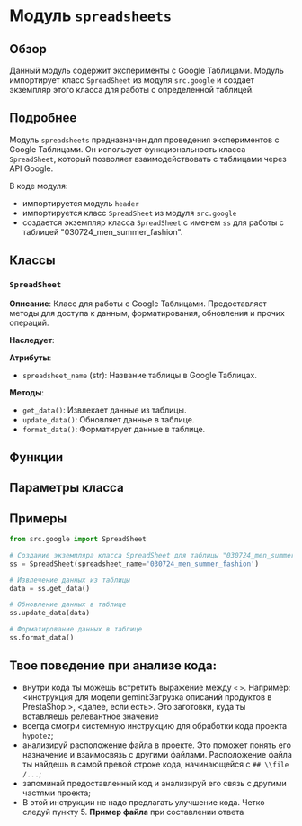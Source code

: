 # Модуль `spreadsheets`

## Обзор

Данный модуль содержит эксперименты с Google Таблицами. Модуль импортирует класс `SpreadSheet` из модуля `src.google` и создает экземпляр этого класса для работы с определенной таблицей. 

## Подробнее

Модуль `spreadsheets` предназначен для проведения экспериментов с Google Таблицами. Он использует функциональность класса `SpreadSheet`, который позволяет взаимодействовать с таблицами через API Google. 

В коде модуля:
- импортируется модуль `header` 
- импортируется класс `SpreadSheet` из модуля `src.google`
- создается экземпляр класса `SpreadSheet` с именем `ss` для работы с таблицей "030724_men_summer_fashion".

## Классы

### `SpreadSheet`

**Описание**:  Класс для работы с Google Таблицами. Предоставляет методы для доступа к данным, форматирования, обновления и прочих операций. 

**Наследует**: 

**Атрибуты**:

-  `spreadsheet_name` (str): Название таблицы в Google Таблицах. 


**Методы**:

-  `get_data()`: Извлекает данные из таблицы.
-  `update_data()`: Обновляет данные в таблице.
-  `format_data()`: Форматирует данные в таблице.


## Функции 

## Параметры класса

## Примеры

```python
from src.google import SpreadSheet

# Создание экземпляра класса SpreadSheet для таблицы "030724_men_summer_fashion"
ss = SpreadSheet(spreadsheet_name='030724_men_summer_fashion')

# Извлечение данных из таблицы
data = ss.get_data()

# Обновление данных в таблице
ss.update_data(data)

# Форматирование данных в таблице
ss.format_data()

```

## Твое поведение при анализе кода:
- внутри кода ты можешь встретить выражение между `<` `>`. Например: <инструкция для модели gemini:Загрузка описаний продуктов в PrestaShop.>, <далее, если есть>. Это заготовки, куда ты вставляешь релевантное значение
- всегда смотри системную инструкцию для обработки кода проекта `hypotez`;
- анализируй расположение файла в проекте. Это поможет понять его назначение и взаимосвязь с другими файлами. Расположение файла ты найдешь в самой превой строке кода, начинающейся с `## \\file /...`;
- запоминай предоставленный код и анализируй его связь с другими частями проекта;
- В этой инструкции не надо предлагать улучшение кода. Четко следуй пункту 5. **Пример файла** при составлении ответа